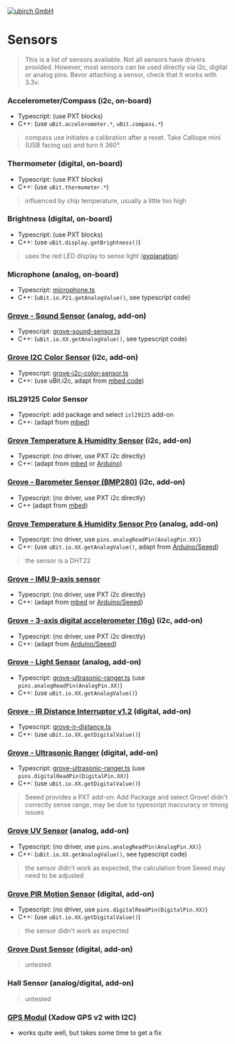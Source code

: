 [![ubirch GmbH](files/ubirch.png)](https://ubirch.com)

# Sensors

> This is a list of sensors available. Not all sensors have drivers provided. However, most sensors
> can be used directly via i2c, digital or analog pins. Bevor attaching a sensor, check
> that it works with 3.3v.

### Accelerometer/Compass (i2c, on-board)

- Typescript: (use PXT blocks)
- C++: (use `uBit.accelerometer.*`, `uBit.compass.*`)

> compass use initiates a calibration after a reset. Take Calliope mini (USB facing up) and turn it 360°.

### Thermometer (digital, on-board)

- Typescript: (use PXT blocks)
- C++: (use `uBit.thermometer.*`)

> influenced by chip temperature, usually a little too high

### Brightness (digital, on-board)

- Typescript: (use PXT blocks)
- C++: (use `uBit.display.getBrightness()`)

> uses the red LED display to sense light ([explanation](https://lancaster-university.github.io/microbit-docs/extras/light-sensing/))

### Microphone (analog, on-board)

- Typescript: [microphone.ts](typescript/microphone.ts)
- C++: (`uBit.io.P21.getAnalogValue()`, see typescript code)

### [Grove - Sound Sensor](http://wiki.seeed.cc/Grove-Sound_Sensor/) (analog, add-on)

- Typescript: [grove-sound-sensor.ts](typescript/grove-sound-sensor.ts)
- C++: (`uBit.io.XX.getAnalogValue()`, see typescript code)

### [Grove I2C Color Sensor](http://wiki.seeed.cc/Grove-I2C_Color_Sensor/) (i2c, add-on)

- Typescript: [grove-i2c-color-sensor.ts](typescript/grove-i2c-color-sensor.ts)
- C++: (use uBit.i2c, adapt from [mbed code](https://developer.mbed.org/users/HannesTschofenig/code/TCS34725/))

### ISL29125 Color Sensor

- Typescript: add package and select `isl29125` add-on
- C++: (adapt from [mbed](https://developer.mbed.org/components/ISL29125/))

### [Grove Temperature & Humidity Sensor](http://wiki.seeed.cc/Grove-TemptureAndHumidity_Sensor-High-Accuracy_AndMini-v1.0/) (i2c, add-on)

- Typescript: (no driver, use PXT i2c directly)
- C++: (adapt from [mbed](https://developer.mbed.org/teams/bazot-laurent/code/TH02_humidity_temp/) or [Arduino](https://github.com/Seeed-Studio/Grove_Temper_Humidity_TH02))

### [Grove - Barometer Sensor (BMP280)](http://wiki.seeed.cc/Grove-Barometer_Sensor-BMP280/) (i2c, add-on)

- Typescript: (no driver, use PXT i2c directly)
- C++ (adapt from [mbed](https://developer.mbed.org/users/MACRUM/code/BME280/))

### [Grove Temperature & Humidity Sensor Pro](http://wiki.seeed.cc/Grove-Temperature_and_Humidity_Sensor_Pro/) (analog, add-on)

- Typescript: (no driver, use `pins.analogReadPin(AnalogPin.XX)`)
- C++: (use `uBit.io.XX.getAnalogValue()`, adapt from [Arduino/Seeed](https://github.com/Seeed-Studio/Grove_Temperature_And_Humidity_Sensor))

> the sensor is a DHT22

### [Grove - IMU 9-axis sensor](http://wiki.seeed.cc/Grove-IMU_9DOF_v2.0/)

- Typescript: (no driver, use PXT i2c directly)
- C++: (adapt from [mbed](http://wiki.seeed.cc/Grove-IMU_9DOF_v2.0/) or [Arduino/Seeed](https://github.com/SeeedDocument/Grove-IMU_9DOF_v2.0))

### [Grove - 3-axis digital accelerometer (16g)](http://wiki.seeed.cc/Grove-3-Axis_Digital_Accelerometer-16g/) (i2c, add-on)

- Typescript: (no driver, use PXT i2c directly)
- C++: (adapt from [Arduino/Seeed](https://github.com/Seeed-Studio/Accelerometer_ADXL345))

### [Grove - Light Sensor](http://wiki.seeed.cc/Grove-Light_Sensor/) (analog, add-on)

- Typescript: [grove-ultrasonic-ranger.ts](typescript/grove-ultrasonic-ranger.ts) (use `pins.analogReadPin(AnalogPin.XX)`)
- C++: (use `uBit.io.XX.getAnalogValue()`)

### [Grove - IR Distance Interruptor v1.2](http://wiki.seeed.cc/Grove-IR_Distance_Interrupter_v1.2/) (digital, add-on)

- Typescript: [grove-ir-distance.ts](typescript/grove-ir-distance.ts)
- C++: (use `uBit.io.XX.getDigitalValue()`)

### [Grove - Ultrasonic Ranger](http://wiki.seeed.cc/Grove-Ultrasonic_Ranger/) (digital, add-on)

- Typescript: [grove-ultrasonic-ranger.ts](typescript/grove-ultrasonic-ranger.ts) (use `pins.digitalReadPin(DigitalPin.XX)`)
- C++: (use `uBit.io.XX.getDigitalValue()`)

> Seeed provides a PXT add-on: Add Package and select Grove!
> didn't correctly sense range, may be due to typescript inaccuracy or timing issues

### [Grove UV Sensor](http://wiki.seeed.cc/Grove-UV_Sensor/) (analog, add-on)

- Typescript: (no driver, use `pins.analogReadPin(AnalogPin.XX)`)
- C++: (`uBit.io.XX.getAnalogValue()`, see typescript code)

> the sensor didn't work as expected, the calculation from Seeed may need to be adjusted

### [Grove PIR Motion Sensor](http://wiki.seeed.cc/Grove-PIR_Motion_Sensor/) (digital, add-on)

- Typescript: (no driver, use `pins.digitalReadPin(DigitalPin.XX)`)
- C++: (use `uBit.io.XX.getDigitalValue()`)

> the sensor didn't work as expected

### [Grove Dust Sensor](http://wiki.seeed.cc/Grove-Dust_Sensor/) (digital, add-on)

> untested
### Hall Sensor (analog/digital, add-on)

> untested

### [GPS Modul](https://www.seeedstudio.com/Xadow-GPS-v2-p-2557.html) (Xadow GPS v2 with I2C)

- works quite well, but takes some time to get a fix
